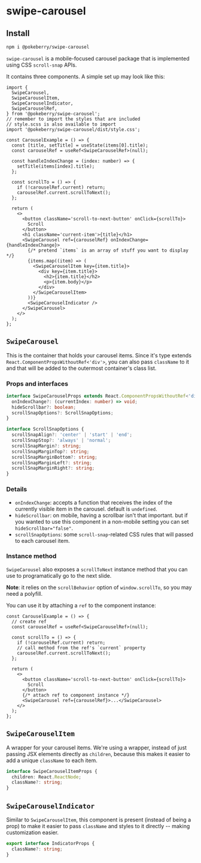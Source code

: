 # swipe-carousel

## Install

```bash
npm i @pokeberry/swipe-carousel
```

`swipe-carousel` is a mobile-focused carousel package that is implemented using CSS `scroll-snap` APIs.

It contains three components. A simple set up may look like this:

```tsx
import {
  SwipeCarousel,
  SwipeCarouselItem,
  SwipeCarouselIndicator,
  SwipeCarouselRef,
} from '@pokeberry/swipe-carousel';
// remember to import the styles that are included
// style.scss is also available to import
import '@pokeberry/swipe-carousel/dist/style.css';

const CarouselExample = () => {
  const [title, setTitle] = useState(items[0].title);
  const carouselRef = useRef<SwipeCarouselRef>(null);

  const handleIndexChange = (index: number) => {
    setTitle(items[index].title);
  };

  const scrollTo = () => {
    if (!carouselRef.current) return;
    carouselRef.current.scrollToNext();
  };

  return (
    <>
      <button className='scroll-to-next-button' onClick={scrollTo}>
        Scroll
      </button>
      <h1 className='current-item'>{title}</h1>
      <SwipeCarousel ref={carouselRef} onIndexChange={handleIndexChange}>
        {/* pretend `items` is an array of stuff you want to display */}
        {items.map((item) => (
          <SwipeCarouselItem key={item.title}>
            <div key={item.title}>
              <h2>{item.title}</h2>
              <p>{item.body}</p>
            </div>
          </SwipeCarouselItem>
        ))}
        <SwipeCarouselIndicator />
      </SwipeCarousel>
    </>
  );
};
```

## `SwipeCarousel`

This is the container that holds your carousel items. Since it's type extends `React.ComponentPropsWithoutRef<'div'>`, you can also pass `className` to it and that will be added to the outermost container's class list.

### Props and interfaces

```typescript
interface SwipeCarouselProps extends React.ComponentPropsWithoutRef<'div'> {
  onIndexChange?: (currentIndex: number) => void;
  hideScrollbar?: boolean;
  scrollSnapOptions?: ScrollSnapOptions;
}

interface ScrollSnapOptions {
  scrollSnapAlign?: 'center' | 'start' | 'end';
  scrollSnapStop?: 'always' | 'normal';
  scrollSnapMargin?: string;
  scrollSnapMarginTop?: string;
  scrollSnapMarginBottom?: string;
  scrollSnapMarginLeft?: string;
  scrollSnapMarginRight?: string;
}
```

### Details

- `onIndexChange`: accepts a function that receives the index of the currently visible item in the carousel. default is `undefined`.
- `hideScrollbar`: on mobile, having a scrollbar isn't that important. but if you wanted to use this component in a non-mobile setting you can set `hideScrollbar="false"`.
- `scrollSnapOptions`: some `scroll-snap`-related CSS rules that will passed to each carousel item.

### Instance method

`SwipeCarousel` also exposes a `scrollToNext` instance method that you can use to programatically go to the next slide.

**Note**: it relies on the `scrollBehavior` option of `window.scrollTo`, so you may need a polyfill.

You can use it by attaching a `ref` to the component instance:

```tsx
const CarouselExample = () => {
  // create ref
  const carouselRef = useRef<SwipeCarouselRef>(null);

  const scrollTo = () => {
    if (!carouselRef.current) return;
    // call method from the ref's `current` property
    carouselRef.current.scrollToNext();
  };

  return (
    <>
      <button className='scroll-to-next-button' onClick={scrollTo}>
        Scroll
      </button>
      {/* attach ref to component instance */}
      <SwipeCarousel ref={carouselRef}>...</SwipeCarousel>
    </>
  );
};
```

## `SwipeCarouselItem`

A wrapper for your carousel items. We're using a wrapper, instead of just passing JSX elements directly as `children`, because this makes it easier to add a unique `className` to each item.

```typescript
interface SwipeCarouselItemProps {
  children: React.ReactNode;
  className?: string;
}
```

## `SwipeCarouselIndicator`

Similar to `SwipeCarouselItem`, this component is present (instead of being a prop) to make it easier to pass `className` and styles to it directly -- making customization easier.

```typescript
export interface IndicatorProps {
  className?: string;
}
```

